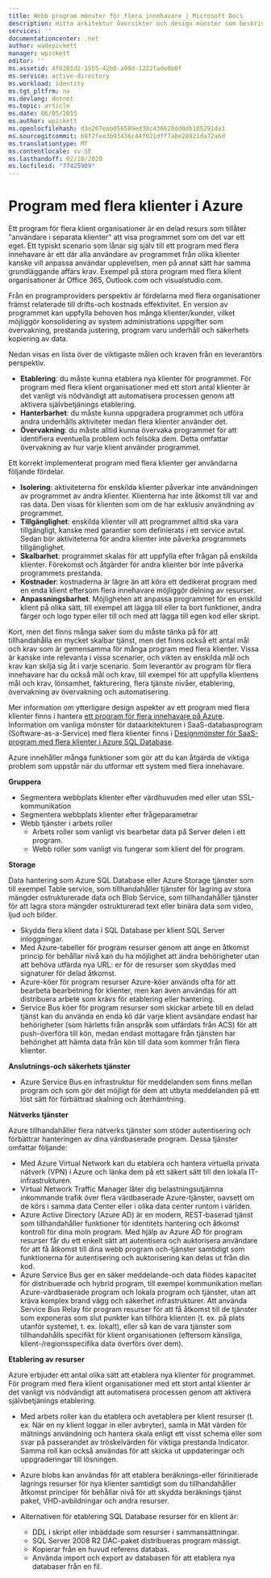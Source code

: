```yaml
---
title: Webb program mönster för flera innehavare | Microsoft Docs
description: Hitta arkitektur översikter och design mönster som beskriver hur du implementerar ett webb program för flera innehavare på Azure.
services: ''
documentationcenter: .net
author: wadepickett
manager: wpickett
editor: ''
ms.assetid: 4f0281d2-1555-42b0-a99d-1222fade0b0f
ms.service: active-directory
ms.workload: identity
ms.tgt_pltfrm: na
ms.devlang: dotnet
ms.topic: article
ms.date: 06/05/2015
ms.author: wpickett
ms.openlocfilehash: d3e267eab056589ed38c436620dd0db185291da1
ms.sourcegitcommit: b8f2fee3b93436c44f021dff7abe28921da72a6d
ms.translationtype: MT
ms.contentlocale: sv-SE
ms.lasthandoff: 02/18/2020
ms.locfileid: "77425909"
---
```

# <a name="multitenant-applications-in-azure"></a>Program med flera klienter i Azure
Ett program för flera klient organisationer är en delad resurs som tillåter "användare i separata klienter" att visa programmet som om det var ett eget. Ett typiskt scenario som lånar sig själv till ett program med flera innehavare är ett där alla användare av programmet från olika klienter kanske vill anpassa användar upplevelsen, men på annat sätt har samma grundläggande affärs krav. Exempel på stora program med flera klient organisationer är Office 365, Outlook.com och visualstudio.com.

Från en programproviders perspektiv är fördelarna med flera organisationer främst relaterade till drifts-och kostnads effektivitet. En version av programmet kan uppfylla behoven hos många klienter/kunder, vilket möjliggör konsolidering av system administrations uppgifter som övervakning, prestanda justering, program varu underhåll och säkerhets kopiering av data.

Nedan visas en lista över de viktigaste målen och kraven från en leverantörs perspektiv.

* **Etablering**: du måste kunna etablera nya klienter för programmet.  För program med flera klient organisationer med ett stort antal klienter är det vanligt vis nödvändigt att automatisera processen genom att aktivera självbetjänings etablering.
* **Hanterbarhet**: du måste kunna uppgradera programmet och utföra andra underhålls aktiviteter medan flera klienter använder det.
* **Övervakning**: du måste alltid kunna övervaka programmet för att identifiera eventuella problem och felsöka dem. Detta omfattar övervakning av hur varje klient använder programmet.

Ett korrekt implementerat program med flera klienter ger användarna följande fördelar.

* **Isolering**: aktiviteterna för enskilda klienter påverkar inte användningen av programmet av andra klienter. Klienterna har inte åtkomst till var and ras data. Den visas för klienten som om de har exklusiv användning av programmet.
* **Tillgänglighet**: enskilda klienter vill att programmet alltid ska vara tillgängligt, kanske med garantier som definierats i ett service avtal. Sedan bör aktiviteterna för andra klienter inte påverka programmets tillgänglighet.
* **Skalbarhet**: programmet skalas för att uppfylla efter frågan på enskilda klienter. Förekomst och åtgärder för andra klienter bör inte påverka programmets prestanda.
* **Kostnader**: kostnaderna är lägre än att köra ett dedikerat program med en enda klient eftersom flera innehavare möjliggör delning av resurser.
* **Anpassningsbarhet**. Möjligheten att anpassa programmet för en enskild klient på olika sätt, till exempel att lägga till eller ta bort funktioner, ändra färger och logo typer eller till och med att lägga till egen kod eller skript.

Kort, men det finns många saker som du måste tänka på för att tillhandahålla en mycket skalbar tjänst, men det finns också ett antal mål och krav som är gemensamma för många program med flera klienter. Vissa är kanske inte relevanta i vissa scenarier, och vikten av enskilda mål och krav kan skilja sig åt i varje scenario. Som leverantör av program för flera innehavare har du också mål och krav, till exempel för att uppfylla klientens mål och krav, lönsamhet, fakturering, flera tjänste nivåer, etablering, övervakning av övervakning och automatisering.

Mer information om ytterligare design aspekter av ett program med flera klienter finns i hantera [ett program för flera innehavare på Azure][Hosting a Multi-Tenant Application on Azure]. Information om vanliga mönster för dataarkitekturen i SaaS-databasprogram (Software-as-a-Service) med flera klienter finns i [Designmönster för SaaS-program med flera klienter i Azure SQL Database](sql-database/sql-database-design-patterns-multi-tenancy-saas-applications.md). 

Azure innehåller många funktioner som gör att du kan åtgärda de viktiga problem som uppstår när du utformar ett system med flera innehavare.

**Gruppera**

* Segmentera webbplats klienter efter värdhuvuden med eller utan SSL-kommunikation
* Segmentera webbplats klienter efter frågeparametrar
* Webb tjänster i arbets roller
  * Arbets roller som vanligt vis bearbetar data på Server delen i ett program.
  * Webb roller som vanligt vis fungerar som klient del för program.

**Storage**

Data hantering som Azure SQL Database eller Azure Storage tjänster som till exempel Table service, som tillhandahåller tjänster för lagring av stora mängder ostrukturerade data och Blob Service, som tillhandahåller tjänster för att lagra stora mängder ostrukturerad text eller binära data som video, ljud och bilder.

* Skydda flera klient data i SQL Database per klient SQL Server inloggningar.
* Med Azure-tabeller för program resurser genom att ange en åtkomst princip för behållar nivå kan du ha möjlighet att ändra behörigheter utan att behöva utfärda nya URL: er för de resurser som skyddas med signaturer för delad åtkomst.
* Azure-köer för program resurser Azure-köer används ofta för att bearbeta bearbetning för klienter, men kan även användas för att distribuera arbete som krävs för etablering eller hantering.
* Service Bus köer för program resurser som skickar arbete till en delad tjänst kan du använda en enda kö där varje klient avsändare endast har behörigheter (som härletts från anspråk som utfärdats från ACS) för att push-överföra till kön, medan endast mottagare från tjänsten har behörighet att hämta data från kön till data som kommer från flera klienter.

**Anslutnings-och säkerhets tjänster**

* Azure Service Bus en infrastruktur för meddelanden som finns mellan program och som gör det möjligt för dem att utbyta meddelanden på ett löst sätt för förbättrad skalning och återhämtning.

**Nätverks tjänster**

Azure tillhandahåller flera nätverks tjänster som stöder autentisering och förbättrar hanteringen av dina värdbaserade program. Dessa tjänster omfattar följande:

* Med Azure Virtual Network kan du etablera och hantera virtuella privata nätverk (VPN) i Azure och länka dem på ett säkert sätt till den lokala IT-infrastrukturen.
* Virtual Network Traffic Manager låter dig belastningsutjämna inkommande trafik över flera värdbaserade Azure-tjänster, oavsett om de körs i samma data Center eller i olika data center runtom i världen.
* Azure Active Directory (Azure AD) är en modern, REST-baserad tjänst som tillhandahåller funktioner för identitets hantering och åtkomst kontroll för dina moln program. Med hjälp av Azure AD för program resurser får du ett enkelt sätt att autentisera och auktorisera användare för att få åtkomst till dina webb program och-tjänster samtidigt som funktionerna för autentisering och auktorisering kan delas ut från din kod.
* Azure Service Bus ger en säker meddelande-och data flödes kapacitet för distribuerade och hybrid program, till exempel kommunikation mellan Azure-värdbaserade program och lokala program och tjänster, utan att kräva komplex brand vägg och säkerhet infrastrukturer. Att använda Service Bus Relay för program resurser för att få åtkomst till de tjänster som exponeras som slut punkter kan tillhöra klienten (t. ex. på plats utanför systemet, t. ex. lokalt), eller så kan de vara tjänster som tillhandahålls specifikt för klient organisationen (eftersom känsliga, klient-/regionsspecifika data överförs över dem).

**Etablering av resurser**

Azure erbjuder ett antal olika sätt att etablera nya klienter för programmet. För program med flera klient organisationer med ett stort antal klienter är det vanligt vis nödvändigt att automatisera processen genom att aktivera självbetjänings etablering.

* Med arbets roller kan du etablera och avetablera per klient resurser (t. ex. När en ny klient loggar in eller avbryter), samla in Mät värden för mätnings användning och hantera skala enligt ett visst schema eller som svar på passerandet av tröskelvärden för viktiga prestanda Indicator. Samma roll kan också användas för att skicka ut uppdateringar och uppgraderingar till lösningen.
* Azure blobs kan användas för att etablera beräknings-eller förinitierade lagrings resurser för nya klienter samtidigt som du tillhandahåller åtkomst principer för behållar nivå för att skydda beräknings tjänst paket, VHD-avbildningar och andra resurser.
* Alternativen för etablering SQL Database resurser för en klient är:
  
  * DDL i skript eller inbäddade som resurser i sammansättningar.
  * SQL Server 2008 R2 DAC-paket distribueras program mässigt.
  * Kopierar från en huvud referens databas.
  * Använda import och export av databasen för att etablera nya databaser från en fil.

<!--links-->

[Hosting a Multi-Tenant Application on Azure]: https://msdn.microsoft.com/library/hh534480.aspx
[Designing Multitenant Applications on Azure]: https://msdn.microsoft.com/library/windowsazure/hh689716
